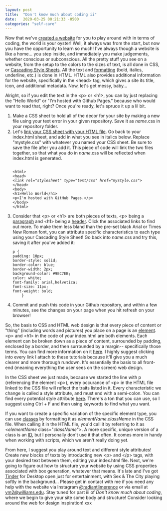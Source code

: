 ```yaml
---
layout: post
title:  "Don't know much about coding ii"
date:   2020-03-25 00:21:33 -0500
categories: "self-care"
---
```


Now that we've <a href="https://wiks.wiki/self-care/2020/03/20/coding-a-site-i.html" target="_blank">created a website</a> for you to play around with in terms of coding, the world is your oyster! Well, it always was from the start, but now you have the opportunity to learn so much! I've always though a website is like a home... you step inside, and immediately you make judgements, whether conscious or subconscious. All the pretty stuff you see on a website, from the setup to the colors to the sizes of text, is all done in CSS, or <a href="https://www.w3schools.com/css/css_intro.asp" target="_blank">Cascading Style Sheets</a>. All the text and <a href="https://www.w3schools.com/html/html_formatting.asp" target="_blank">formatting</a> (bold, italics, underline, etc.) is done in HTML. HTML also provides additional information for the website, specifically in the &lt;head&gt; tag, which gives a site its title, icon, and additional metadata. Now, let's get messy, baby...<!-- more -->

Alright, so if you edit the text in the &lt;p&gt; or &lt;h1&gt;, you can by just replacing the "Hello World" or "I'm hosted with Github Pages." because who would want to read that, right? Once you're ready, let's spruce it up a lil bit.

<ol><li>Make a CSS sheet to hold all of the decor for your site by making a new file using your text error in your given repository. Save it as <i>name</i>.css in your repository folder.</li>
<li>Let's <a href="https://www.w3schools.com/css/css_howto.asp" target="_blank">link your CSS sheet with your HTML file</a>. Go back to your index.html sheet, and add in what you see in italics below. Replace "mystyle.css" with whatever you named your CSS sheet. Be sure to save the file after you add it. This piece of code will link the two files together, so that what you do in <i>name</i>.css will be reflected when index.html is generated.
<pre><code><!DOCTYPE html>
&lt;html&gt;
<i>&lt;head&gt;
&lt;link rel="stylesheet" type="text/css" href="mystyle.css"&gt;
&lt;/head&gt;</i>
&lt;body&gt;
&lt;h1&gt;Hello World&lt;/h1&gt;
&lt;p&gt;I'm hosted with GitHub Pages.&lt;/p&gt;
&lt;/body&gt;
&lt;/html&gt;
</code></pre></li>
<li>Consider that &lt;p&gt; or &lt;h1&gt; are both pieces of texts, &lt;p&gt; being a <a href="https://www.w3schools.com/html/html_paragraphs.asp" target="_blank">paragraph</a> and &lt;h1&gt; being a <a href="https://www.w3schools.com/html/html_headings.asp" target="_blank">header</a>. Click the associated links to find out more. To make them less bland than the pre-set black Arial or Times New Roman font, you can attribute specific characteristics to each type using your Cascading Style Sheet! Go back into <i>name</i>.css and try this, saving it after you've added it:
<pre><code>p {
padding: 10px;
border-style: solid;
border-color: blue;
border-width: 2px;
background-color: #9EC7EB;
color: white;
font-family: arial,helvetica;
font-size: 11px;
font-weight: bold;
	}
</code></pre></li>
<li>Commit and push this code in your Github repository, and within a few minutes, see the changes on your page when you hit refresh on your browser!</li></ol>

So, the basis to CSS and HTML web design is that every piece of content or "thing" (including words and pictures) you place on a page is an <a href="https://www.w3schools.com/html/html_elements.asp" target="_blank">element</a>. &lt;p&gt; and &lt;h1&gt; in the code of your index.html are both elements. Each element can be broken down as a piece of content, surrounded by padding, enclosed by a border, and then surrounded by a margin-- specifically those terms. You can find more information on it <a href="https://www.w3schools.com/css/css_boxmodel.asp" target="_blank">here</a>. I highly suggest clicking into every link I attach to these tutorials because it'll give you a much clearer and more thorough rundown. It's essentially the basis to all front-end (meaning everything the user sees on the screen) web design.

In the CSS sheet we just made, because we started the line with p (referencing the element &lt;p&gt;), every occurance of &lt;p&gt; in the HTML file linked to the CSS file will reflect the traits listed in it. Every characteristic we change is called a style attribute, and must end with a semi-colon. You can find every potential style attribute <a href="https://www.w3schools.com/cssref/" target="_blank">here</a>. There's a ton that you can use, so I suggest using Ctrl + F and then using keywords to find what you want. 

If you want to create a specific variation of the specific element type, you can use <a href="https://www.w3schools.com/html/html_classes.asp" target="_blank">classes</a> by formatting it as <i>elementName</i>.<i>className</i> in the CSS file. When calling it in the HTML file, you'd call it by referring to it as  &lt;<i>elementName</i> class="<i>className</i>"&gt;. A more specific, unique version of a class is an <a href="https://www.w3schools.com/html/html_id.asp" target="_blank">ID</a>, but I personally don't use it that often. It comes more in handy when working with scripts, which we aren't really doing yet.

From here, I suggest you play around text and different style attributes! Create new blocks of texts by introducting new &lt;p&gt; and &lt;/p&gt; tags, with your desired text between them, editing your index.html file. Next, we're going to figure out how to structure your website by using CSS properties associated with box generation, whatever that means. It's late and I've got <a href="https://tinder.com/" target="_blank">Tinder</a> for Desktop open just for entertainment, with Sex & The City playing softly in the background... Please get in contact with me if you need any help with the website via Instagram <a href="https://www.instagram.com/radiantlimerence/" target="_blank">@radiantlimerence</a> or via email at vm2@williams.edu. Stay tuned for part iii of <em>Don't know much about coding</em>, where we begin to give your site some body and structure! Consider looking around the web for design inspiration! xxx